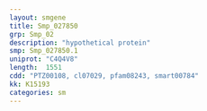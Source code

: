 ```yaml
---
layout: smgene
title: Smp_027850
grp: Smp_02
description: "hypothetical protein"
smp: Smp_027850.1
uniprot: "C4Q4V8"
length:  1551
cdd: "PTZ00108, cl07029, pfam08243, smart00784"
kk: K15193
categories: sm
---
```

